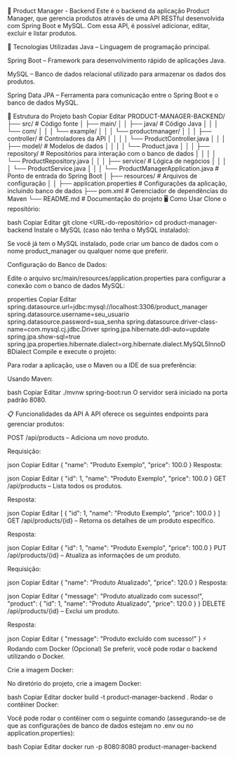 🚀 Product Manager - Backend
Este é o backend da aplicação Product Manager, que gerencia produtos através de uma API RESTful desenvolvida com Spring Boot e MySQL. Com essa API, é possível adicionar, editar, excluir e listar produtos.

🚀 Tecnologias Utilizadas
Java – Linguagem de programação principal.

Spring Boot – Framework para desenvolvimento rápido de aplicações Java.

MySQL – Banco de dados relacional utilizado para armazenar os dados dos produtos.

Spring Data JPA – Ferramenta para comunicação entre o Spring Boot e o banco de dados MySQL.

📂 Estrutura do Projeto
bash
Copiar
Editar
PRODUCT-MANAGER-BACKEND/
├── src/                   # Código fonte
│   ├── main/
│   │   ├── java/          # Código Java
│   │   │   └── com/
│   │   │       └── example/
│   │   │           └── productmanager/
│   │   │               ├── controller/   # Controladores da API
│   │   │               │   └── ProductController.java
│   │   │               ├── model/        # Modelos de dados
│   │   │               │   └── Product.java
│   │   │               ├── repository/   # Repositórios para interação com o banco de dados
│   │   │               │   └── ProductRepository.java
│   │   │               ├── service/      # Lógica de negócios
│   │   │               │   └── ProductService.java
│   │   │               └── ProductManagerApplication.java # Ponto de entrada do Spring Boot
│   ├── resources/         # Arquivos de configuração
│   │   ├── application.properties # Configurações da aplicação, incluindo banco de dados
├── pom.xml                # Gerenciador de dependências do Maven
└── README.md              # Documentação do projeto
🖥️ Como Usar
Clone o repositório:

bash
Copiar
Editar
git clone <URL-do-repositório>
cd product-manager-backend
Instale o MySQL (caso não tenha o MySQL instalado):

Se você já tem o MySQL instalado, pode criar um banco de dados com o nome product_manager ou qualquer nome que preferir.

Configuração do Banco de Dados:

Edite o arquivo src/main/resources/application.properties para configurar a conexão com o banco de dados MySQL:

properties
Copiar
Editar
spring.datasource.url=jdbc:mysql://localhost:3306/product_manager
spring.datasource.username=seu_usuario
spring.datasource.password=sua_senha
spring.datasource.driver-class-name=com.mysql.cj.jdbc.Driver
spring.jpa.hibernate.ddl-auto=update
spring.jpa.show-sql=true
spring.jpa.properties.hibernate.dialect=org.hibernate.dialect.MySQL5InnoDBDialect
Compile e execute o projeto:

Para rodar a aplicação, use o Maven ou a IDE de sua preferência:

Usando Maven:

bash
Copiar
Editar
./mvnw spring-boot:run
O servidor será iniciado na porta padrão 8080.

📋 Funcionalidades da API
A API oferece os seguintes endpoints para gerenciar produtos:

POST /api/products – Adiciona um novo produto.

Requisição:

json
Copiar
Editar
{
  "name": "Produto Exemplo",
  "price": 100.0
}
Resposta:

json
Copiar
Editar
{
  "id": 1,
  "name": "Produto Exemplo",
  "price": 100.0
}
GET /api/products – Lista todos os produtos.

Resposta:

json
Copiar
Editar
[
  {
    "id": 1,
    "name": "Produto Exemplo",
    "price": 100.0
  }
]
GET /api/products/{id} – Retorna os detalhes de um produto específico.

Resposta:

json
Copiar
Editar
{
  "id": 1,
  "name": "Produto Exemplo",
  "price": 100.0
}
PUT /api/products/{id} – Atualiza as informações de um produto.

Requisição:

json
Copiar
Editar
{
  "name": "Produto Atualizado",
  "price": 120.0
}
Resposta:

json
Copiar
Editar
{
  "message": "Produto atualizado com sucesso!",
  "product": {
    "id": 1,
    "name": "Produto Atualizado",
    "price": 120.0
  }
}
DELETE /api/products/{id} – Exclui um produto.

Resposta:

json
Copiar
Editar
{
  "message": "Produto excluído com sucesso!"
}
⚡ Rodando com Docker (Opcional)
Se preferir, você pode rodar o backend utilizando o Docker.

Crie a imagem Docker:

No diretório do projeto, crie a imagem Docker:

bash
Copiar
Editar
docker build -t product-manager-backend .
Rodar o contêiner Docker:

Você pode rodar o contêiner com o seguinte comando (assegurando-se de que as configurações de banco de dados estejam no .env ou no application.properties):

bash
Copiar
Editar
docker run -p 8080:8080 product-manager-backend
